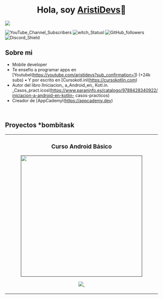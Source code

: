 <div align="center">
<h1 align="center">Hola, soy <a href="https://aristi.dev">AristiDevs</a>👋</h1>
</div>
<img src="https://i.imgur.com/weNbhGZ.png">

![YouTube_Channel_Subscribers](https://img.shields.io/youtube/channel/subscribers/UCIjEgHA1vatSR2KArfcdNRg?style=social)
![witch_Statusl](https://img.shields.io/twitch/status/aristidevs?style=social)
![GitHub_followers](https://img.shields.io/github/followers/arisquimera?style=social)
![Discord_Shield](https://discordapp.com/api/guilds/807719549075980308/widget.png?style=shield)

 ## Sobre mi

- Mobile developer
- Te ensefio a programar apps en [Youtubel(https://youtube.com/aristidevs?sub_confirmation=1) (+24k subs)
• Y por escrito en [Cursokotl.inl(https://cursokotlin.com)
- Autor del libro lIniciacion_ a_Android_en_ Kotl.in. _Casos_pract.icosl(https://www.paraninfo.es/catalogo/9788428340922/iniciacion-a-android-en-kotlin-
casos-practicos)
- Creador de [AppCademyl(https://appcademy.dev)
<br>


## Proyectos *bombitask
<table>
<tr>
<td width="50%">
<h3 align="center">Curso Android Básico</h3>
<div align="center">
<a href=""https://githuh.com/Ar1sGuimera/Android_Expert." target="_blank"><img src="htt.ps://i.imgur.com/111ACTE.jng" width="400
android"></a>
<p>
<a href="httpsu/g.ithuh.com/AisGuimera/Android=Expert." target="_blank">
<img src="https://img.shields.io/badge/CODTG0-ff9?style=for-the-badge&logo=githuh&1ngnColgr=black">
</a>
<a href="htt.ps://youtu.be/v.lapzH_46aR" target="_blank">
<img src-"https://img.shields.io/badge/-Youtuhe_green?st.yle=for-the-badge&color=fhfc40">
